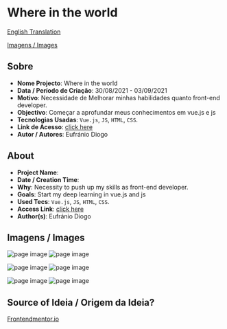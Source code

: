 # Where in the world


[English Translation](#english)

[Imagens / Images](#images)

## Sobre

- **Nome Projecto**: Where in the world
- **Data / Período de Criação**: 30/08/2021 - 03/09/2021
- **Motivo**: Necessidade de Melhorar minhas habilidades quanto front-end developer.
- **Objectivo**: Começar a aprofundar meus conhecimentos em vue.js e js
- **Tecnologias Usadas**: `Vue.js`, `JS`, `HTML`, `CSS`.
- **Link de Acesso**: [click here](www.eufraniodiogo.github.io/where-in-the-world)
- **Autor / Autores**: Eufránio Diogo



<h2 id="english">About</h2>

- **Project Name**: 
- **Date / Creation Time**: 
- **Why**: Necessity to push up my skills as front-end developer.
- **Goals**: Start my deep learning in vue.js and js
- **Used Tecs**: `Vue.js`, `JS`, `HTML`, `CSS`.
- **Access Link**: [click here](www.eufraniodiogo.github.io/where-in-the-world)
- **Author(s)**: Eufránio Diogo

<h2 id="images">Imagens / Images</h2>

![page image](IMAGES/Screenshot%202021-09-03%20at%2008-53-28%20Contry%20Info%20Web.png)
![page image](IMAGES/Screenshot%202021-09-03%20at%2008-46-07%20Contry%20Info%20Web.png)

![page image](IMAGES/Screenshot%202021-09-03%20at%2008-45-08%20Country%20Apresentation.png)
![page image](IMAGES/Screenshot%202021-09-03%20at%2008-45-29%20Country%20Apresentation.png)


![page image](IMAGES/Screen%20Shot%202021-09-03%20at%2008.50.58.png)
![page image](IMAGES/Screen%20Shot%202021-09-03%20at%2008.51.24.png)




## Source of Ideia / Origem da Ideia?
[Frontendmentor.io](https://www.frontendmentor.io)
